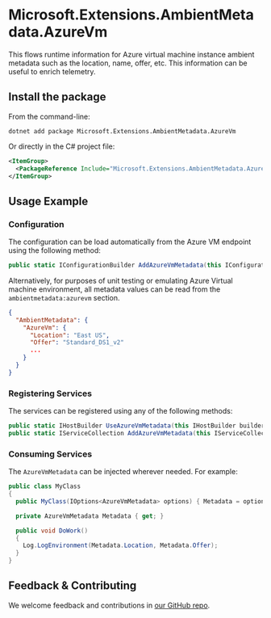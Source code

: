 # Microsoft.Extensions.AmbientMetadata.AzureVm

This flows runtime information for Azure virtual machine instance ambient metadata such as the location, name, offer, etc. This information can be useful to enrich telemetry.

## Install the package

From the command-line:

```console
dotnet add package Microsoft.Extensions.AmbientMetadata.AzureVm
```

Or directly in the C# project file:

```xml
<ItemGroup>
  <PackageReference Include="Microsoft.Extensions.AmbientMetadata.AzureVm" Version="[CURRENTVERSION]" />
</ItemGroup>
```

## Usage Example

### Configuration

The configuration can be load automatically from the Azure VM endpoint using the following method:

```csharp
public static IConfigurationBuilder AddAzureVmMetadata(this IConfigurationBuilder builder)
```

Alternatively, for purposes of unit testing or emulating Azure Virtual machine environment, all metadata values can be read from the `ambientmetadata:azurevm` section.

```json
{
  "AmbientMetadata": {
    "AzureVm": {
      "Location": "East US",
      "Offer": "Standard_DS1_v2"
      ...
    }
  }
}
```

### Registering Services

The services can be registered using any of the following methods:

```csharp
public static IHostBuilder UseAzureVmMetadata(this IHostBuilder builder, string sectionName = DefaultSectionName)
public static IServiceCollection AddAzureVmMetadata(this IServiceCollection services, Action<AzureVmMetadata> configure)
```

### Consuming Services

The `AzureVmMetadata` can be injected wherever needed. For example:

```csharp
public class MyClass
{
  public MyClass(IOptions<AzureVmMetadata> options) { Metadata = options.Value; }

  private AzureVmMetadata Metadata { get; }

  public void DoWork()
  {
    Log.LogEnvironment(Metadata.Location, Metadata.Offer);
  }
}
```

## Feedback & Contributing

We welcome feedback and contributions in [our GitHub repo](https://github.com/dotnet/extensions).
